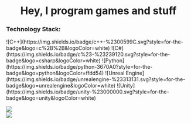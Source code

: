 <h1 align="center">Hey, I program games and stuff</h1>
<p align="left">
  
<h3 align="left">Technology Stack:</h3>
![C++](https://img.shields.io/badge/c++-%2300599C.svg?style=for-the-badge&logo=c%2B%2B&logoColor=white) ![C#](https://img.shields.io/badge/c%23-%23239120.svg?style=for-the-badge&logo=csharp&logoColor=white) ![Python](https://img.shields.io/badge/python-3670A0?style=for-the-badge&logo=python&logoColor=ffdd54) ![Unreal Engine](https://img.shields.io/badge/unrealengine-%23313131.svg?style=for-the-badge&logo=unrealengine&logoColor=white) ![Unity](https://img.shields.io/badge/unity-%23000000.svg?style=for-the-badge&logo=unity&logoColor=white)

![](https://github-readme-stats.vercel.app/api?username=Beeeton&theme=default&hide_border=false&include_all_commits=true&count_private=true&hide_rank=true)<br/>
![](https://nirzak-streak-stats.vercel.app/?user=Beeeton&theme=default&hide_border=false)<br/>

